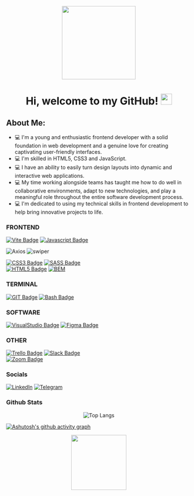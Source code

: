 <div align="center">
	<img src="https://media1.tenor.com/m/FtWhQzTPFvEAAAAC/ramdan-ramamdan.gif" align="center" style="width: 200px" />
</div>

<h1 align="center">
  Hi, welcome to my GitHub!
  <img src="https://media.giphy.com/media/hvRJCLFzcasrR4ia7z/giphy.gif" width="30px"/>
</h1>


## About Me:

- 💻 I'm a young and enthusiastic frontend developer with a solid foundation in web development and a genuine love for creating captivating user-friendly interfaces.
- 💻 I'm skilled in HTML5, CSS3 and JavaScript.
- 💻 I have an ability to easily turn design layouts into dynamic and interactive web applications.
- 💻 My time working alongside teams has taught me how to do well in collaborative environments, adapt to new technologies, and play a meaningful role throughout the entire software development process.
- 💻 I'm dedicated to using my technical skills in frontend development to help bring innovative projects to life.


### FRONTEND

<div style="align: left; width: 50%;">

[![Vite Badge](https://img.shields.io/badge/-Vite-593D88?style=for-the-badge&labelColor=black&logo=vite&logoColor=61DBFB)](#) 
[![Javascript Badge](https://img.shields.io/badge/-Javascript-F0DB4F?style=for-the-badge&labelColor=black&logo=javascript&logoColor=F0DB4F)](#) 

![Axios](https://img.shields.io/badge/Axios-380953?style=for-the-badge&logo=axios&logoColor=white)
![swiper](https://img.shields.io/badge/Swiper-0056D2?style=for-the-badge&logo=swiper&logoColor=white)

[![CSS3 Badge](https://img.shields.io/badge/CSS3-1572B6?style=for-the-badge&logo=css3&logoColor=white)](#) 
[![SASS Badge](https://img.shields.io/badge/Sass-CC6699?style=for-the-badge&logo=sass&logoColor=white)](#) 
[![HTML5 Badge](https://img.shields.io/badge/HTML5-E34F26?style=for-the-badge&logo=html5&logoColor=white)](#) 
[![BEM](https://img.shields.io/badge/BlockElementModifier-E34F26?style=for-the-badge&logo=html5&logoColor=white)](#) 

</div>


### TERMINAL

<div style="align: left; width: 50%;">

[![GIT Badge](https://img.shields.io/badge/GIT-E44C30?style=for-the-badge&logo=git&logoColor=white)](#)
[![Bash Badge](https://img.shields.io/badge/BASH-E44C30?style=for-the-badge&logo=bash&logoColor=white)](#)

</div>


### SOFTWARE

<div style="align: right; width: 50%;">
	
[![VisualStudio Badge](https://img.shields.io/badge/Visual_Studio_Code-0078D4?style=for-the-badge&logo=visual%20studio%20code&logoColor=white)](#)
[![Figma Badge](https://img.shields.io/badge/Figma-F24E1E?style=for-the-badge&logo=figma&logoColor=white)](#)

</div>


### OTHER

<div style="align: left; width: 50%;">

[![Trello Badge](https://img.shields.io/badge/Trello-0052CC?style=for-the-badge&logo=trello&logoColor=white)](#)
[![Slack Badge](https://img.shields.io/badge/Slack-4A154B?style=for-the-badge&logo=slack&logoColor=white)](#)
[![Zoom Badge](https://img.shields.io/badge/Zoom-2D8CFF?style=for-the-badge&logo=zoom&logoColor=white)](#)

</div>


### Socials

<div align="left">

[![LinkedIn](https://img.shields.io/badge/-LinkedIn-090909?style=for-the-badge&logo=linkedin&logoColor=007BB6)](https://www.linkedin.com/in/vladyslav-halchenko/)
[![Telegram](https://img.shields.io/badge/-Telegram-090909?style=for-the-badge&logo=telegram&logoColor=007BB6)](https://t.me/uzurch1k)

</div>


### Github Stats

<div align="center">

![Top Langs](https://github-readme-stats.vercel.app/api/top-langs/?username=Uzurch1k&layout=compact&theme=transparent&hide_border=true)

</div>

[![Ashutosh's github activity graph](https://github-readme-activity-graph.vercel.app/graph?username=Uzurch1k&bg_color=000000&color=ffffff&line=2eb830&point=05ff22&area=true&hide_border=true)](https://github.com/ashutosh00710/github-readme-activity-graph)

<div align="center">
	<img height="150em" src="https://streak-stats.demolab.com?user=Uzurch1k&theme=soft-green&hide_border=true&background=FFFFFF00&dates=00AF4BF4&fire=19892F&currStreakNum=19892F&sideNums=19892F"/>
</div>
